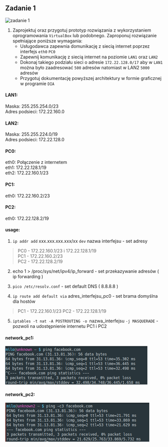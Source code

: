 Zadanie 1
-

![zadanie 1](zadanie-1.svg)

1. Zaprojektuj oraz przygotuj prototyp rozwiązania z wykorzystaniem oprogramowania ``VirtualBox`` lub podobnego. 
Zaproponuj rozwiązanie spełniające poniższe wymagania:
   * Usługodawca zapewnia domunikację z siecią internet poprzez interfejs ``eth0`` ``PC0``
   * Zapewnij komunikację z siecią internet na poziomie ``LAN1`` oraz ``LAN2``
   * Dokonaj takiego podziału sieci o adresie ``172.22.128.0/17`` aby w ``LAN1`` można było zaadresować ``500`` adresów natomiast w LAN2 ``5000`` adresów    
   * Przygotuj dokumentację powyższej architektury w formie graficznej w programie ``DIA``
   
#### LAN1:
 
 Maska: 255.255.254.0/23 <br>
 Adres podsieci: 172.22.160.0
 
#### LAN2:

 Maska: 255.255.224.0/19<br>
 Adres podsieci: 172.22.128.0
 
#### PC0:
 
 eth0: Połączenie z internetem<br>
 eth1: 172.22.128.1/19<br>
 eth2: 172.22.160.1/23<br>
 
#### PC1:

 eth0: 172.22.160.2/23<br>
 
#### PC2:
 
 eth0: 172.22.128.2/19<br>
 
#### usage:
 
 1. ``ip addr add`` xxx.xxx.xxx.xxx/xx ``dev`` nazwa interfejsu - set adresy <br> 
>PC0 - 172.22.160.1/23 i 172.22.128.1/19 <br> 
>PC1 - 172.22.160.2/23<br> 
>PC2 - 172.22.128.2/19<br>
 
2. echo 1 > /proc/sys/net/ipv4/ip_forward - set przekazywanie adresów ( ip forwarding )
 
3. ``pico /etc/resolv.conf`` - set default DNS ( 8.8.8.8 )
 
4. ``ip route add default via`` adres_interfejsu_pc0 - set brama domyślna dla hostów
>PC1 - 172.22.160.1/23
>PC2 - 172.22.128.1/19

5. ``iptables -t nat -A POSTROUTING -o ``nazwa_interfejsu ``-j MASQUERADE`` - pozwoli na udostępnienie internetu PC1 i PC2
#### network_pc1:
![PC1](u1.PNG)<br>
 
#### network_pc2:

![PC2](u2.PNG)
